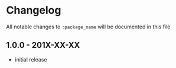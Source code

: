 # Changelog

All notable changes to `:package_name` will be documented in this file

## 1.0.0 - 201X-XX-XX

-   initial release
